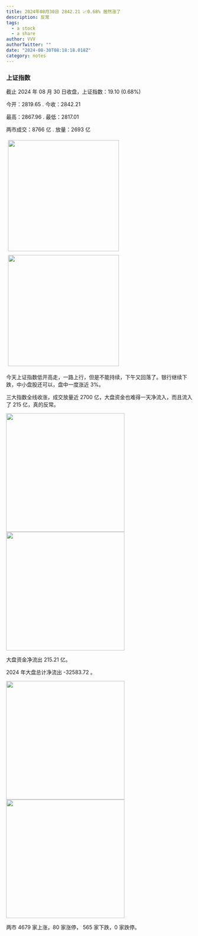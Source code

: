 ```yaml
---
title: 2024年08月30日 2842.21 📈0.68% 居然涨了
description: 反常
tags:
  - a stock
  - a share
author: VVV
authorTwitter: ""
date: "2024-08-30T08:18:18.018Z"
category: notes
---
```


### 上证指数

截止 2024 年 08 月 30 日收盘，上证指数：<span class="font-semibold text-r-5">19.10 (0.68%)</span>

今开：<span class="font-semibold text-g-5">2819.65 </span> . 今收：<span class="font-semibold text-r-5">2842.21 </span>

最高：<span class="font-semibold text-r-5">2867.96 </span> . 最低：<span class="font-semibold text-g-5">2817.01 </span>

两市成交：<span class="font-semibold">8766 亿</span> . 放量：<span class="font-semibold text-r-7">2693 亿</span>

<img src="/images/uploads/2024-08/20240830-zs-sh.png" style="width: 300px;display:inline-block;margin: 5px">
<img src="/images/uploads/2024-08/20240830-zs-sh-rk.png" style="width: 300px;display:inline-block;margin: 5px">

今天上证指数低开高走，一路上行，但是不能持续，下午又回落了。银行继续下跌，中小盘股还可以，盘中一度涨近 3%。

三大指数全线收涨，成交放量近 2700 亿，大盘资金也难得一天净流入，而且流入了 215 亿，真的反常。

<img src="/images/uploads/2024-08/20240830-zs-global.png" width="320">
<img src="/images/uploads/2024-08/20240830-zs-bs.png" width="320">

大盘资金净流出 <span class="font-semibold text-r-5">215.21 亿</span>。

2024 年大盘总计净流出 <span class="font-semibold text-g-8">-32583.72 </span>。

<img src="/images/uploads/2024-08/20240830-zs-as.png" width="320">
<img src="/images/uploads/2024-08/20240830-zs-zdtj.png" width="320">

两市 <span class="font-semibold text-r-7">4679</span> 家上涨，80 家涨停， <span class="text-g-6">565</span> 家下跌，0 家跌停。
